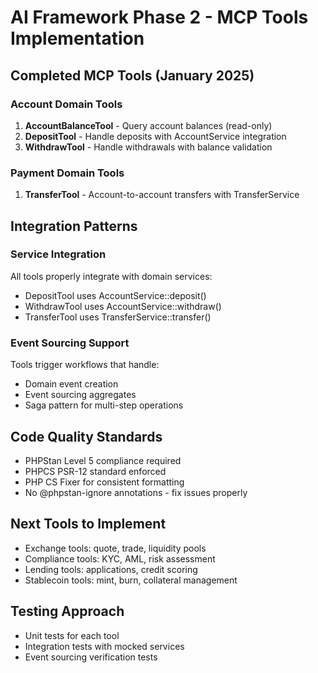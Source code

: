 # AI Framework Phase 2 - MCP Tools Implementation

## Completed MCP Tools (January 2025)

### Account Domain Tools
1. **AccountBalanceTool** - Query account balances (read-only)
2. **DepositTool** - Handle deposits with AccountService integration
3. **WithdrawTool** - Handle withdrawals with balance validation

### Payment Domain Tools
1. **TransferTool** - Account-to-account transfers with TransferService

## Integration Patterns

### Service Integration
All tools properly integrate with domain services:
- DepositTool uses AccountService::deposit()
- WithdrawTool uses AccountService::withdraw()  
- TransferTool uses TransferService::transfer()

### Event Sourcing Support
Tools trigger workflows that handle:
- Domain event creation
- Event sourcing aggregates
- Saga pattern for multi-step operations

## Code Quality Standards
- PHPStan Level 5 compliance required
- PHPCS PSR-12 standard enforced
- PHP CS Fixer for consistent formatting
- No @phpstan-ignore annotations - fix issues properly

## Next Tools to Implement
- Exchange tools: quote, trade, liquidity pools
- Compliance tools: KYC, AML, risk assessment
- Lending tools: applications, credit scoring
- Stablecoin tools: mint, burn, collateral management

## Testing Approach
- Unit tests for each tool
- Integration tests with mocked services
- Event sourcing verification tests
